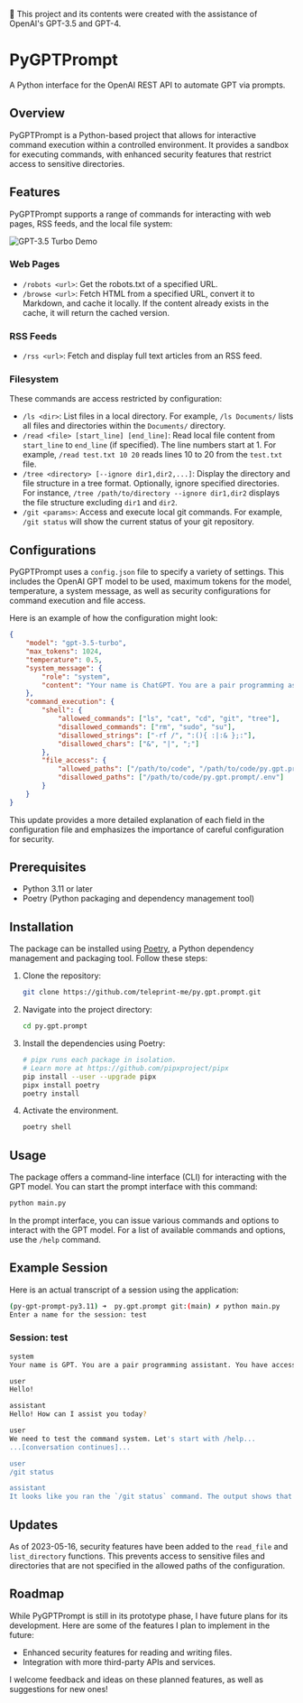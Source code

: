 📝 This project and its contents were created with the assistance of OpenAI's GPT-3.5 and GPT-4.

# PyGPTPrompt

A Python interface for the OpenAI REST API to automate GPT via prompts.

## Overview

PyGPTPrompt is a Python-based project that allows for interactive command execution within a controlled environment. It provides a sandbox for executing commands, with enhanced security features that restrict access to sensitive directories.

## Features

PyGPTPrompt supports a range of commands for interacting with web pages, RSS feeds, and the local file system:

![GPT-3.5 Turbo Demo](./assets/gpt-3.5-turbo.gif)

### Web Pages

-   `/robots <url>`: Get the robots.txt of a specified URL.
-   `/browse <url>`: Fetch HTML from a specified URL, convert it to Markdown, and cache it locally. If the content already exists in the cache, it will return the cached version.

### RSS Feeds

-   `/rss <url>`: Fetch and display full text articles from an RSS feed.

### Filesystem

These commands are access restricted by configuration:

-   `/ls <dir>`: List files in a local directory. For example, `/ls Documents/` lists all files and directories within the `Documents/` directory.
-   `/read <file> [start_line] [end_line]`: Read local file content from `start_line` to `end_line` (if specified). The line numbers start at 1. For example, `/read test.txt 10 20` reads lines 10 to 20 from the `test.txt` file.
-   `/tree <directory> [--ignore dir1,dir2,...]`: Display the directory and file structure in a tree format. Optionally, ignore specified directories. For instance, `/tree /path/to/directory --ignore dir1,dir2` displays the file structure excluding `dir1` and `dir2`.
-   `/git <params>`: Access and execute local git commands. For example, `/git status` will show the current status of your git repository.

## Configurations

PyGPTPrompt uses a `config.json` file to specify a variety of settings. This includes the OpenAI GPT model to be used, maximum tokens for the model, temperature, a system message, as well as security configurations for command execution and file access.

Here is an example of how the configuration might look:

```json
{
    "model": "gpt-3.5-turbo",
    "max_tokens": 1024,
    "temperature": 0.5,
    "system_message": {
        "role": "system",
        "content": "Your name is ChatGPT. You are a pair programming assistant..."
    },
    "command_execution": {
        "shell": {
            "allowed_commands": ["ls", "cat", "cd", "git", "tree"],
            "disallowed_commands": ["rm", "sudo", "su"],
            "disallowed_strings": ["-rf /", ":(){ :|:& };:"],
            "disallowed_chars": ["&", "|", ";"]
        },
        "file_access": {
            "allowed_paths": ["/path/to/code", "/path/to/code/py.gpt.prompt"],
            "disallowed_paths": ["/path/to/code/py.gpt.prompt/.env"]
        }
    }
}
```

This update provides a more detailed explanation of each field in the configuration file and emphasizes the importance of careful configuration for security.

## Prerequisites

-   Python 3.11 or later
-   Poetry (Python packaging and dependency management tool)

## Installation

The package can be installed using [Poetry](https://python-poetry.org/), a Python dependency management and packaging tool. Follow these steps:

1. Clone the repository:

    ```sh
    git clone https://github.com/teleprint-me/py.gpt.prompt.git
    ```

2. Navigate into the project directory:

    ```sh
    cd py.gpt.prompt
    ```

3. Install the dependencies using Poetry:

    ```sh
    # pipx runs each package in isolation.
    # Learn more at https://github.com/pipxproject/pipx
    pip install --user --upgrade pipx
    pipx install poetry
    poetry install
    ```

4. Activate the environment.

    ```sh
    poetry shell
    ```

## Usage

The package offers a command-line interface (CLI) for interacting with the GPT model. You can start the prompt interface with this command:

```sh
python main.py
````

In the prompt interface, you can issue various commands and options to interact with the GPT model. For a list of available commands and options, use the `/help` command.

## Example Session

Here is an actual transcript of a session using the application:

```sh
(py-gpt-prompt-py3.11) ➜  py.gpt.prompt git:(main) ✗ python main.py
Enter a name for the session: test
```

### Session: test

```sh
system
Your name is GPT. You are a pair programming assistant. You have access to special commands. Use `/help` for more information...

user
Hello!

assistant
Hello! How can I assist you today?

user
We need to test the command system. Let's start with /help...
...[conversation continues]...

user
/git status

assistant
It looks like you ran the `/git status` command. The output shows that you have made changes to some files and those changes are yet to be committed. Additionally, it also suggests that your local branch is ahead of the 'origin/main' branch by one commit. Please consider committing your changes by running the `git commit` command and push them to the remote branch using `git push`, if you haven't already.
```

## Updates

As of 2023-05-16, security features have been added to the `read_file` and `list_directory` functions. This prevents access to sensitive files and directories that are not specified in the allowed paths of the configuration.

## Roadmap

While PyGPTPrompt is still in its prototype phase, I have future plans for its development. Here are some of the features I plan to implement in the future:

-   Enhanced security features for reading and writing files.
-   Integration with more third-party APIs and services.

I welcome feedback and ideas on these planned features, as well as suggestions for new ones!
